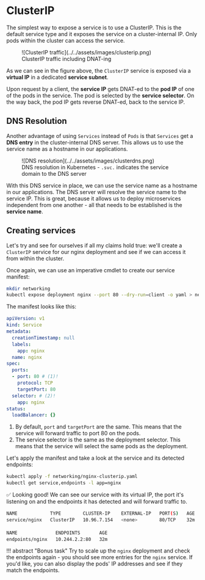 # ClusterIP

The simplest way to expose a service is to use a ClusterIP. This is the default service type and it exposes the service on a cluster-internal IP. Only pods within the cluster can access the service.

<figure markdown>
  ![ClusterIP traffic](../../assets/images/clusterip.png)
  <figcaption>ClusterIP traffic including DNAT-ing</figcaption>
</figure>

As we can see in the figure above, the `ClusterIP` service is exposed via a **virtual IP** in a dedicated **service subnet**.

Upon request by a client, the **service IP** gets DNAT-ed to the **pod IP** of one of the pods in the service. The pod is selected by the **service selector**. On the way back, the pod IP gets reverse DNAT-ed, back to the service IP.

## DNS Resolution

Another advantage of using `Services` instead of `Pods` is that `Services` get a **DNS entry** in the cluster-internal DNS server. This allows us to use the service name as a hostname in our applications.

<figure markdown>
  ![DNS resolution](../../assets/images/clusterdns.png)
  <figcaption>DNS resolution in Kubernetes - <code>.svc.</code> indicates the service domain to the DNS server</figcaption>
</figure>

With this DNS service in place, we can use the service name as a hostname in our applications. The DNS server will resolve the service name to the service IP. This is great, because it allows us to deploy microservices independent from one another - all that needs to be established is the **service name**.

## Creating services

Let's try and see for ourselves if all my claims hold true: we'll create a `ClusterIP` service for our nginx deployment and see if we can access it from within the cluster.

Once again, we can use an imperative cmdlet to create our service manifest:

```bash
mkdir networking
kubectl expose deployment nginx --port 80 --dry-run=client -o yaml > networking/nginx-clusterip.yaml
```

The manifest looks like this:

<div class="annotate" markdown>

```yaml
apiVersion: v1
kind: Service
metadata:
  creationTimestamp: null
  labels:
    app: nginx
  name: nginx
spec:
  ports:
  - port: 80 # (1)!
    protocol: TCP
    targetPort: 80
  selector: # (2)!
    app: nginx
status:
  loadBalancer: {}
```

</div>

1.  By default, `port` and `targetPort` are the same. This means that the service will forward traffic to port 80 on the pods.
2.  The service selector is the same as the deployment selector. This means that the service will select the same pods as the deployment.

Let's apply the manifest and take a look at the service and its detected endpoints:

```bash
kubectl apply -f networking/nginx-clusterip.yaml
kubectl get service,endpoints -l app=nginx
```

✅ Looking good! We can see our service with its virtual IP, the port it's listening on and the endpoints it has detected and will forward traffic to.

```bash
NAME            TYPE        CLUSTER-IP    EXTERNAL-IP   PORT(S)   AGE
service/nginx   ClusterIP   10.96.7.154   <none>        80/TCP    32m

NAME              ENDPOINTS       AGE
endpoints/nginx   10.244.2.2:80   32m
```

!!! abstract "Bonus task"
    Try to scale up the `nginx` deployment and check the endpoints again - you should see more entries for the `nginx` service. If you'd like, you can also display the pods' IP addresses and see if they match the endpoints.